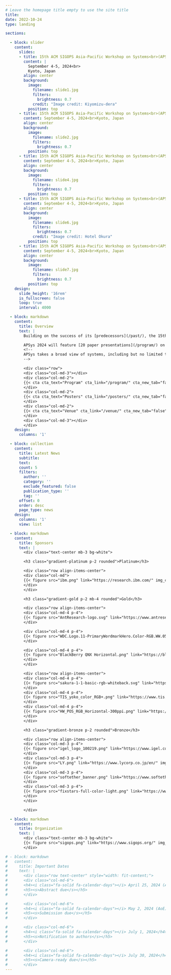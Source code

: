 ```yaml
---
# Leave the homepage title empty to use the site title
title:
date: 2022-10-24
type: landing

sections:

  - block: slider
    content:
      slides:
      - title: 15th ACM SIGOPS Asia-Pacific Workshop on Systems<br>(APSys 2024)
        content: |
          September 4-5, 2024<br>
          Kyoto, Japan
        align: center
        background:
          image:
            filename: slide1.jpg
            filters:
              brightness: 0.7
            credit: "Image credit: Kiyomizu-dera"
          position: top
      - title: 15th ACM SIGOPS Asia-Pacific Workshop on Systems<br>(APSys 2024)
        content: September 4-5, 2024<br>Kyoto, Japan
        align: center
        background:
          image:
            filename: slide2.jpg
            filters:
              brightness: 0.7
          position: top
      - title: 15th ACM SIGOPS Asia-Pacific Workshop on Systems<br>(APSys 2024)
        content: September 4-5, 2024<br>Kyoto, Japan
        align: center
        background:
          image:
            filename: slide4.jpg
            filters:
              brightness: 0.7
          position: top
      - title: 15th ACM SIGOPS Asia-Pacific Workshop on Systems<br>(APSys 2024)
        content: September 4-5, 2024<br>Kyoto, Japan
        align: center
        background:
          image:
            filename: slide6.jpg
            filters:
              brightness: 0.7
            credit: "Image credit: Hotel Okura"
          position: top
      - title: 15th ACM SIGOPS Asia-Pacific Workshop on Systems<br>(APSys 2024)
        content: September 4-5, 2024<br>Kyoto, Japan
        align: center
        background:
          image:
            filename: slide7.jpg
            filters:
              brightness: 0.7
          position: top
    design:
      slide_height: '16rem'
      is_fullscreen: false
      loop: true
      interval: 4000

  - block: markdown
    content:
      title: Overview
      text: |
        Building on the success of its [predecessors](/past/), the 15th ACM SIGOPS Asia-Pacific Workshop on Systems (APSys 2024) will continue to be a lively forum for systems researchers and practitioners across the world to meet, interact, and collaborate with their peers from the Asia/Pacific region. APSys 2024 will be held in Kyoto, Japan on September 4-5, 2024.

        APSys 2024 will feature [20 paper presentations](/program/) on memory, kernel, migration, networking, AI, edge & cloud, and concurrency, as well as [29 poster presentations](/posters/). In addition, [11 companies](/sponsors/) generously sponsor APSys 2024!
        <!--
        APSys takes a broad view of systems, including but no limited to: operating systems, virtualization, file and storage systems, networked systems, mobile systems, embedded and IoT systems, cloud computing and data centers, edge computing, big data systems, distributed systems, green and sustainable computing, debugging/testing/verification, measurement/monitoring/modeling, reliability/scalability/fault tolerance, security and privacy, systems for machine learning, machine learning for systems, hardware and software interaction, experience with deployed systems, and blockchain and cryptocurrency systems.
        -->

        <div class="row">
        <div class="col-md-3"></div>
        <div class="col-md-2">
        {{< cta cta_text="Program" cta_link="/program/" cta_new_tab="false" >}}
        </div>
        <div class="col-md-2">
        {{< cta cta_text="Posters" cta_link="/posters/" cta_new_tab="false" >}}
        </div>
        <div class="col-md-2">
        {{< cta cta_text="Venue" cta_link="/venue/" cta_new_tab="false" >}}
        </div>
        <div class="col-md-3"></div>
        </div>
    design:
      columns: '1'

  - block: collection
    content:
      title: Latest News
      subtitle:
      text:
      count: 5
      filters:
        author: ''
        category: ''
        exclude_featured: false
        publication_type: ''
        tag: ''
      offset: 0
      order: desc
      page_type: news
    design:
      columns: '1'
      view: list

  - block: markdown
    content:
      title: Sponsors
      text: |
        <div class="text-center mb-3 bg-white">

        <h3 class="gradient-platinum p-2 rounded">Platinum</h3>

        <div class="row align-items-center">
        <div class="col-md">
        {{< figure src="ibm.png" link="https://research.ibm.com/" img_class="mx-auto d-block" max_width="300px" >}}
        </div>
        </div>

        <h3 class="gradient-gold p-2 mb-4 rounded">Gold</h3>

        <div class="row align-items-center">
        <div class="col-md-4 p-4">
        {{< figure src="AntResearch-logo.svg" link="https://www.antresearch.com/" img_class="mx-auto d-block" max_width="220px">}}
        </div>

        <div class="col-md-4 p-4">
        {{< figure src="WDC.Logo.11-PrimaryWordmarkHero.Color-RGB.WW.052622.svg" link="https://www.westerndigital.com/" img_class="mx-auto d-block" max_width="220px" >}}
        </div>

        <div class="col-md-4 p-4">
        {{< figure src="BlackBerry QNX Horizontal.png" link="https://blackberry.qnx.com/en" img_class="mx-auto d-block" max_width="280px" >}}
        </div>
        </div>

        <div class="row align-items-center">
        <div class="col-md-4 p-4">
        {{< figure src="sakura-1-1-basic-rgb-whiteback.svg" link="https://www.sakura.ad.jp/corporate/en/" img_class="mx-auto d-block" max_width="250px" >}}
        </div>
        <div class="col-md-4 p-4">
        {{< figure src="TIS_yoko_color_RGB+.png" link="https://www.tis.com/" img_class="mx-auto d-block" max_width="200px" >}}
        </div>
        <div class="col-md-4 p-4">
        {{< figure src="HW_POS_RGB_Horizontal-300ppi.png" link="https://www.huawei.com/" img_class="mx-auto d-block" max_width="220px" >}}
        </div>
        </div>

        <h3 class="gradient-bronze p-2 rounded">Bronze</h3>

        <div class="row align-items-center">
        <div class="col-md-3 p-4">
        {{< figure src="igel_logo_100219.png" link="https://www.igel.co.jp/en/" img_class="mx-auto d-block" max_width="80px">}}
        </div>
        <div class="col-md-3 p-4">
        {{< figure src="LY.png" link="https://www.lycorp.co.jp/en/" img_class="mx-auto d-block" max_width="70px">}}
        </div>
        <div class="col-md-3 p-4">
        {{< figure src="softether_banner.png" link="https://www.softether.org/" img_class="mx-auto d-block" max_width="160px">}}
        </div>
        <div class="col-md-3 p-4">
        {{< figure src="fixstars-full-color-light.png" link="https://www.fixstars.com/en" img_class="mx-auto d-block" max_width="160px">}}
        </div>
        </div>

        </div>

  - block: markdown
    content:
      title: Organization
      text: |
        <div class="text-center mb-3 bg-white">
        {{< figure src="sigops.png" link="https://www.sigops.org/" img_class="mx-auto d-block" width="200">}}
        </div>

# - block: markdown
#   content:
#     title: Important Dates
#     text: |
#       <div class="row text-center" style="width: fit-content;">
#       <div class="col-md-6">
#       <h4><i class="fa-solid fa-calendar-days"></i> April 25, 2024 (AoE)</h4>
#       <h5><s>Abstract due</s></h5>
#       </div>

#       <div class="col-md-6">
#       <h4><i class="fa-solid fa-calendar-days"></i> May 2, 2024 (AoE)</h4>
#       <h5><s>Submission due</s></h5>
#       </div>

#       <div class="col-md-6">
#       <h4><i class="fa-solid fa-calendar-days"></i> July 1, 2024</h4>
#       <h5><s>Notification to authors</s></h5>
#       </div>

#       <div class="col-md-6">
#       <h4><i class="fa-solid fa-calendar-days"></i> July 30, 2024</h4>
#       <h5><s>Camera-ready due</s></h5>
#       </div>
---
```

